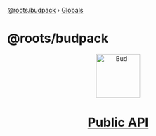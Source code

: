 [@roots/budpack](README.md) › [Globals](globals.md)

# @roots/budpack

<p align="center">
  <img alt="Bud" src="https://cdn.roots.io/app/uploads/logo-bud.svg" height="100">
</p>

<h1 align="center">
  <strong><a href="https://github.com/roots/bud-support/tree/master/docs/api">Public API</a>
</strong>
</h1>
